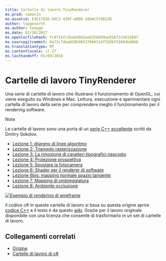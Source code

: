 ```yaml
---
title: Cartelle di lavoro TinyRenderer
ms.prod: xamarin
ms.assetid: E4E17836-94C2-436F-ADD8-104AC574D22B
author: topgenorth
ms.author: toopge
ms.date: 03/30/2017
ms.openlocfilehash: fc0716fc3babd0b2ee835b839ae816f2cb815b0f
ms.sourcegitcommit: 0a72c7dea020b965378b6314f558bf5360dbd066
ms.translationtype: MT
ms.contentlocale: it-IT
ms.lasthandoff: 05/09/2018
---
```

# <a name="tinyrenderer-workbooks"></a>Cartelle di lavoro TinyRenderer

Una serie di cartelle di lavoro che illustrano il funzionamento di OpenGL, cui viene eseguito su Windows e Mac. Lettura, esecuzione e sperimentare ogni cartella di lavoro della serie per comprendere meglio il funzionamento per il rendering software.

> [!NOTE]
> Le cartelle di lavoro sono una porta di un [serie C++ eccellente](https://github.com/ssloy/tinyrenderer/wiki) scritti da Dmitry Sokolov.

-    [Lezione 1: disegno di linee algoritmo](https://developer.xamarin.com/workbooks/graphics/tiny-renderer/lesson1.workbook)
-    [Lezione 2: Triangolo rasterizzazione](https://developer.xamarin.com/workbooks/graphics/tiny-renderer/lesson2.workbook)
-    [Lezione 3: La rimozione di caratteri tipografici nascosto](https://developer.xamarin.com/workbooks/graphics/tiny-renderer/lesson3.workbook)
-    [Lezione 4: Proiezione prospettiva](https://developer.xamarin.com/workbooks/graphics/tiny-renderer/lesson4.workbook)
-    [Lezione 5: Spostare la fotocamera](https://developer.xamarin.com/workbooks/graphics/tiny-renderer/lesson5.workbook)
-    [Lezione 6: Shader per il renderer di software](https://developer.xamarin.com/workbooks/graphics/tiny-renderer/lesson6.workbook)
-    [Lezione 6bis: mapping normale spazio tangente](https://developer.xamarin.com/workbooks/graphics/tiny-renderer/lesson6bis.workbook)
-    [Lezione 7: Mapping di ombreggiatura](https://developer.xamarin.com/workbooks/graphics/tiny-renderer/lesson7.workbook)
-    [Lezione 8: Ambiente occlusione](https://developer.xamarin.com/workbooks/graphics/tiny-renderer/lesson8.workbook)

[![](tinyrenderer-images/tinyrenderer-sml.png "Esempio di rendering di wireframe")](tinyrenderer-images/tinyrenderer.png#lightbox)

Il codice c# in queste cartelle di lavoro si basa su questa origine aprire [codice C++](https://github.com/ssloy/tinyrenderer) e il testo è da questo [wiki](https://github.com/ssloy/tinyrenderer/wiki/). Grazie per il lavoro originale disponibile con una licenza che consente di trasformarlo in un set di cartelle di lavoro.


## <a name="related-links"></a>Collegamenti correlati

- [Origine](https://github.com/ssloy/tinyrenderer/blob/master/README.md)
- [Cartelle di lavoro di c#](https://github.com/xamarin/Workbooks/tree/master/graphics/tiny-renderer)
